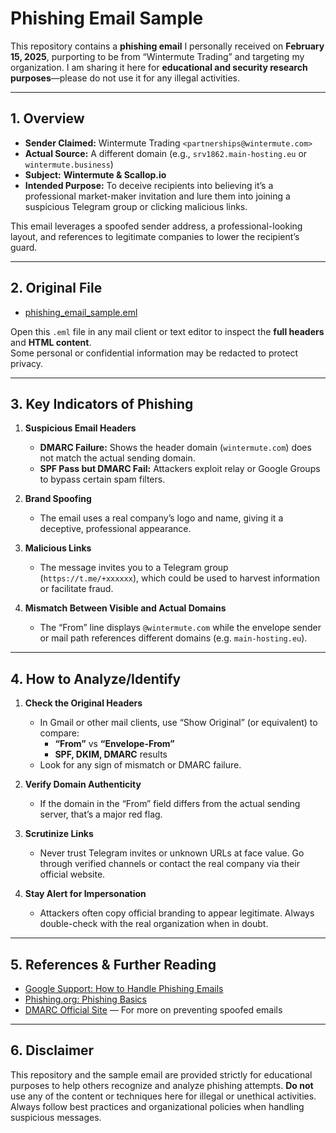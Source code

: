 # Phishing Email Sample

This repository contains a **phishing email** I personally received on **February 15, 2025**, purporting to be from “Wintermute Trading” and targeting my organization. I am sharing it here for **educational and security research purposes**—please do not use it for any illegal activities.

---

## 1. Overview

- **Sender Claimed:** Wintermute Trading `<partnerships@wintermute.com>`
- **Actual Source:** A different domain (e.g., `srv1862.main-hosting.eu` or `wintermute.business`)
- **Subject:** **Wintermute & Scallop.io**
- **Intended Purpose:** To deceive recipients into believing it’s a professional market-maker invitation and lure them into joining a suspicious Telegram group or clicking malicious links.

This email leverages a spoofed sender address, a professional-looking layout, and references to legitimate companies to lower the recipient’s guard.

---

## 2. Original File

- [phishing_email_sample.eml](./phishing_email_sample.eml)

Open this `.eml` file in any mail client or text editor to inspect the **full headers** and **HTML content**.  
Some personal or confidential information may be redacted to protect privacy.

---

## 3. Key Indicators of Phishing

1. **Suspicious Email Headers**  
   - **DMARC Failure:** Shows the header domain (`wintermute.com`) does not match the actual sending domain.
   - **SPF Pass but DMARC Fail:** Attackers exploit relay or Google Groups to bypass certain spam filters.

2. **Brand Spoofing**  
   - The email uses a real company’s logo and name, giving it a deceptive, professional appearance.

3. **Malicious Links**  
   - The message invites you to a Telegram group (`https://t.me/+xxxxxx`), which could be used to harvest information or facilitate fraud.

4. **Mismatch Between Visible and Actual Domains**  
   - The “From” line displays `@wintermute.com` while the envelope sender or mail path references different domains (e.g. `main-hosting.eu`).

---

## 4. How to Analyze/Identify

1. **Check the Original Headers**  
   - In Gmail or other mail clients, use “Show Original” (or equivalent) to compare:
     - **“From”** vs **“Envelope-From”**
     - **SPF, DKIM, DMARC** results  
   - Look for any sign of mismatch or DMARC failure.

2. **Verify Domain Authenticity**  
   - If the domain in the “From” field differs from the actual sending server, that’s a major red flag.

3. **Scrutinize Links**  
   - Never trust Telegram invites or unknown URLs at face value. Go through verified channels or contact the real company via their official website.

4. **Stay Alert for Impersonation**  
   - Attackers often copy official branding to appear legitimate. Always double-check with the real organization when in doubt.

---

## 5. References & Further Reading

- [Google Support: How to Handle Phishing Emails](https://support.google.com/mail/answer/8253)
- [Phishing.org: Phishing Basics](http://www.phishing.org/)
- [DMARC Official Site](https://dmarc.org/) — For more on preventing spoofed emails

---

## 6. Disclaimer

This repository and the sample email are provided strictly for educational purposes to help others recognize and analyze phishing attempts. **Do not** use any of the content or techniques here for illegal or unethical activities. Always follow best practices and organizational policies when handling suspicious messages.
